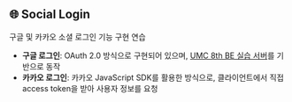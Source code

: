 ## 🌐 Social Login

구글 및 카카오 소셜 로그인 기능 구현 연습

- **구글 로그인**: OAuth 2.0 방식으로 구현되어 있으며, [UMC 8th BE 실습 서버](https://github.com/dydals3440/UMC-8th-BE)를 기반으로 동작
- **카카오 로그인**: 카카오 JavaScript SDK를 활용한 방식으로, 클라이언트에서 직접 access token을 받아 사용자 정보를 요청
